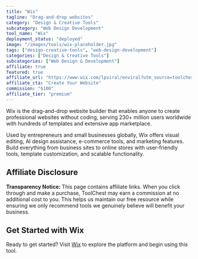 ```yaml
---
title: "Wix"
tagline: "Drag-and-drop websites"
category: "Design & Creative Tools"
subcategory: "Web Design Development"
tool_name: "Wix"
deployment_status: "deployed"
image: "/images/tools/wix-placeholder.jpg"
tags: ["design-creative-tools", "web-design-development"]
categories: ["Design & Creative Tools"]
subcategories: ["Web Design & Development"]
affiliate: true
featured: true
affiliate_url: "https://www.wix.com/lpviral/enviral?utm_source=toolchest"
affiliate_cta: "Create Your Website"
commission: "$100"
affiliate_tier: "premium"
---
```

Wix is the drag-and-drop website builder that enables anyone to create professional websites without coding, serving 230+ million users worldwide with hundreds of templates and extensive app marketplace.

Used by entrepreneurs and small businesses globally, Wix offers visual editing, AI design assistance, e-commerce tools, and marketing features. Build everything from business sites to online stores with user-friendly tools, template customization, and scalable functionality.


## Affiliate Disclosure

**Transparency Notice:** This page contains affiliate links. When you click through and make a purchase, ToolChest may earn a commission at no additional cost to you. This helps us maintain our free resource while ensuring we only recommend tools we genuinely believe will benefit your business.

## Get Started with Wix

Ready to get started? Visit [Wix](https://www.wix.com) to explore the platform and begin using this tool.